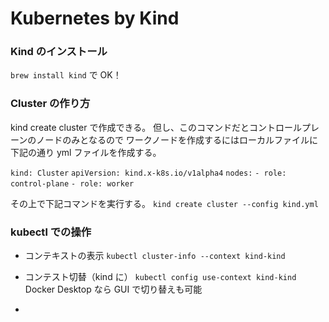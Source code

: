 # Kubernetes by Kind

### Kind のインストール

`brew install kind` で OK！

### Cluster の作り方

kind create cluster で作成できる。
但し、このコマンドだとコントロールプレーンのノードのみとなるので
ワークノードを作成するにはローカルファイルに下記の通り
yml ファイルを作成する。

`kind: Cluster`
`apiVersion: kind.x-k8s.io/v1alpha4`
`nodes:`
`- role: control-plane`
`- role: worker`

その上で下記コマンドを実行する。
`kind create cluster --config kind.yml`

### kubectl での操作

- コンテキストの表示
  `kubectl cluster-info --context kind-kind`

- コンテスト切替（kind に）
  `kubectl config use-context kind-kind`
  Docker Desktop なら GUI で切り替えも可能

-
